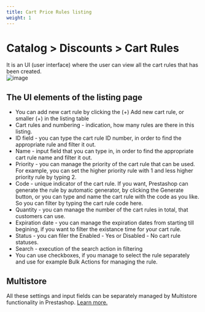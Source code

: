 ```yaml
---
title: Cart Price Rules listing
weight: 1
---
```


# Catalog > Discounts > Cart Rules
It is an UI (user interface) where the user can view all the cart rules that has been created.<br>
![image](static/img/cart-rules-listing.png)

## The UI elements of the listing page
- You can add new cart rule by clicking the (+) Add new cart rule, or smaller (+) in the listing table
- Cart rules and numbering - indication, how many rules are there in this listing.
- ID field - you can type the cart rule ID number, in order to find the appropriate rule and filter it out.
- Name - input field that you can type in, in order to find the appropriate cart rule name and filter it out.
- Priority - you can manage the priority of the cart rule that can be used. For example, you can set the higher priority rule with 1 and less higher priority rule by typing 2.
- Code - unique indicator of the cart rule. If you want, Prestashop can generate the rule by automatic generator, by clicking the Generate button, or you can type and name the cart rule with the code as you like. So you can filter by typing the cart rule code here.
- Quantity - you can manage the number of the cart rules in total, that customers can use.
- Expiration date - you can manage the expiration dates from starting till begining, if you want to filter the existance time for your cart rule.
- Status - you can filer the Enabled - Yes or Disabled - No cart rule statuses.
- Search - execution of the search action in filtering
- You can use checkboxes, if you manage to select the rule separately and use for example Bulk Actions for managing the rule.

## Multistore 
All these settings and input fields can be separately managed by Multistore functionality in Prestashop. [Learn more.](https://github.com/PrestaShop/prestashop-specs/blob/master/content/1.7/back-office/shop-parameters/general/maintenance.md#multistore-behavior)
